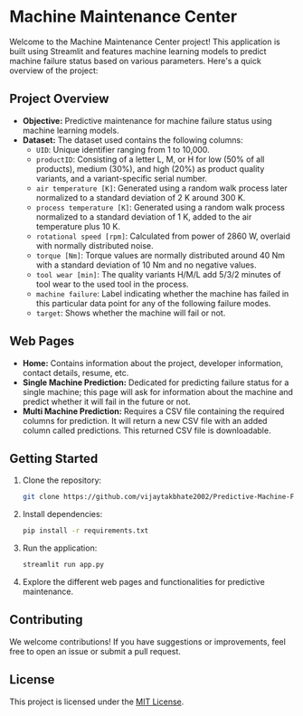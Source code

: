 # Machine Maintenance Center

Welcome to the Machine Maintenance Center project! This application is built using Streamlit and features machine learning models to predict machine failure status based on various parameters. Here's a quick overview of the project:

## Project Overview

- **Objective:** Predictive maintenance for machine failure status using machine learning models.
- **Dataset:** The dataset used contains the following columns:
  - `UID`: Unique identifier ranging from 1 to 10,000.
  - `productID`: Consisting of a letter L, M, or H for low (50% of all products), medium (30%), and high (20%) as product quality variants, and a variant-specific serial number.
  - `air temperature [K]`: Generated using a random walk process later normalized to a standard deviation of 2 K around 300 K.
  - `process temperature [K]`: Generated using a random walk process normalized to a standard deviation of 1 K, added to the air temperature plus 10 K.
  - `rotational speed [rpm]`: Calculated from power of 2860 W, overlaid with normally distributed noise.
  - `torque [Nm]`: Torque values are normally distributed around 40 Nm with a standard deviation of 10 Nm and no negative values.
  - `tool wear [min]`: The quality variants H/M/L add 5/3/2 minutes of tool wear to the used tool in the process.
  - `machine failure`: Label indicating whether the machine has failed in this particular data point for any of the following failure modes.
  - `target`: Shows whether the machine will fail or not.

## Web Pages

- **Home:** Contains information about the project, developer information, contact details, resume, etc.
- **Single Machine Prediction:** Dedicated for predicting failure status for a single machine; this page will ask for information about the machine and predict whether it will fail in the future or not.
- **Multi Machine Prediction:** Requires a CSV file containing the required columns for prediction. It will return a new CSV file with an added column called predictions. This returned CSV file is downloadable.

## Getting Started

1. Clone the repository:

   ```bash
   git clone https://github.com/vijaytakbhate2002/Predictive-Machine-Failure-status.git
   ```

2. Install dependencies:

   ```bash
   pip install -r requirements.txt
   ```

3. Run the application:

   ```bash
   streamlit run app.py
   ```

4. Explore the different web pages and functionalities for predictive maintenance.

## Contributing

We welcome contributions! If you have suggestions or improvements, feel free to open an issue or submit a pull request.

## License

This project is licensed under the [MIT License](LICENSE).
